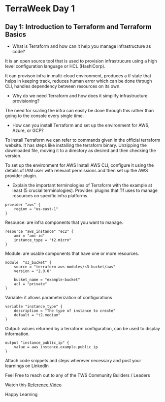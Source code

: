 # TerraWeek Day 1

## Day 1: Introduction to Terraform and Terraform Basics

- What is Terraform and how can it help you manage infrastructure as code?
  
It is an open source tool that is used to provision infrastrucure using a high level configuration language or HCL (HashiCorp). 

It can provison infra in multi-cloud environment, produces a tf state that helps in keeping track, reduces human error which can be done through CLI, handles dependency between resources on its own. 

- Why do we need Terraform and how does it simplify infrastructure provisioning?
  
The need for scaling the infra can easily be done through this rather than going to the console every single time. 

- How can you install Terraform and set up the environment for AWS, Azure, or GCP?
  
To install Terraform we can refer to commands given in the official terraform website.
It has steps like installing the terraform binary. Unzipping the downloaded file, moving it to a directory as desired and then checking the version.

To set up the environment for AWS
Install AWS CLI, configure it using the details of IAM user with relevant permissions and then set up the AWS provider plugin.

- Explain the important terminologies of Terraform with the example at least (5 crucial terminologies).
Provider: plugins that Tf uses to manage resources on specific infra platforms.
```hcl
provider "aws" {
    region = "us-east-1"
}
```

Resource: are infra components that you want to manage.
```hcl
resource "aws_instance" "ec2" {
    ami = "ami-id"
    instance_type = "t2.micro"
} 
```
Module: are usable components that have one or more resources.
```hcl
module  "s3_bucket" {
    source = "terraform-aws-modules/s3-bucket/aws"
    version = "2.0.0"

    bucket_name = "example-bucket"
    acl = "private"    
}
```

Variable: it allows parameterization of configurations

```hcl
variable "instance_type" {
    description = "The type of instance to create"
    default = "t2.medium"
}
```

Output: values returned by a terraform configuration, can be used to display information.
```hcl
output "instance_public_ip" {
    value = aws_instance.example.public_ip
}
```
Attach code snippets and steps wherever necessary and post your learnings on LinkedIn

Feel Free to reach out to any of the TWS Community Builders / Leaders

Watch this [Reference Video](https://www.youtube.com/live/965CaSveIEI?feature=share)

Happy Learning 

